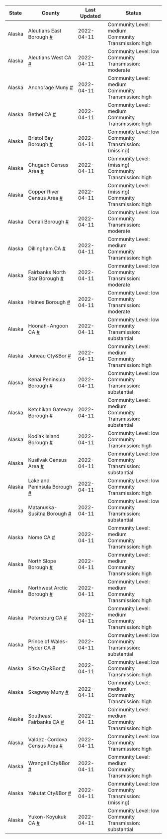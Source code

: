 State | County | Last Updated | Status
--- | --- | --- | --- 
Alaska | Aleutians East Borough <a href="#aleutians_east_borough">#</a> | 2022-04-11 | <a name="aleutians_east_borough"></a>Community Level: medium<br/>Community Transmission: high
Alaska | Aleutians West CA <a href="#aleutians_west_ca">#</a> | 2022-04-11 | <a name="aleutians_west_ca"></a>Community Level: low<br/>Community Transmission: moderate
Alaska | Anchorage Muny <a href="#anchorage_muny">#</a> | 2022-04-11 | <a name="anchorage_muny"></a>Community Level: medium<br/>Community Transmission: high
Alaska | Bethel CA <a href="#bethel_ca">#</a> | 2022-04-11 | <a name="bethel_ca"></a>Community Level: medium<br/>Community Transmission: high
Alaska | Bristol Bay Borough <a href="#bristol_bay_borough">#</a> | 2022-04-11 | <a name="bristol_bay_borough"></a>Community Level: low<br/>Community Transmission: (missing)
Alaska | Chugach Census Area <a href="#chugach_census_area">#</a> | 2022-04-11 | <a name="chugach_census_area"></a>Community Level: (missing)<br/>Community Transmission: high
Alaska | Copper River Census Area <a href="#copper_river_census_area">#</a> | 2022-04-11 | <a name="copper_river_census_area"></a>Community Level: (missing)<br/>Community Transmission: high
Alaska | Denali Borough <a href="#denali_borough">#</a> | 2022-04-11 | <a name="denali_borough"></a>Community Level: low<br/>Community Transmission: moderate
Alaska | Dillingham CA <a href="#dillingham_ca">#</a> | 2022-04-11 | <a name="dillingham_ca"></a>Community Level: medium<br/>Community Transmission: high
Alaska | Fairbanks North Star Borough <a href="#fairbanks_north_star_borough">#</a> | 2022-04-11 | <a name="fairbanks_north_star_borough"></a>Community Level: low<br/>Community Transmission: moderate
Alaska | Haines Borough <a href="#haines_borough">#</a> | 2022-04-11 | <a name="haines_borough"></a>Community Level: low<br/>Community Transmission: moderate
Alaska | Hoonah-Angoon CA <a href="#hoonah-angoon_ca">#</a> | 2022-04-11 | <a name="hoonah-angoon_ca"></a>Community Level: low<br/>Community Transmission: substantial
Alaska | Juneau Cty&Bor <a href="#juneau_cty&bor">#</a> | 2022-04-11 | <a name="juneau_cty&bor"></a>Community Level: medium<br/>Community Transmission: high
Alaska | Kenai Peninsula Borough <a href="#kenai_peninsula_borough">#</a> | 2022-04-11 | <a name="kenai_peninsula_borough"></a>Community Level: low<br/>Community Transmission: substantial
Alaska | Ketchikan Gateway Borough <a href="#ketchikan_gateway_borough">#</a> | 2022-04-11 | <a name="ketchikan_gateway_borough"></a>Community Level: medium<br/>Community Transmission: substantial
Alaska | Kodiak Island Borough <a href="#kodiak_island_borough">#</a> | 2022-04-11 | <a name="kodiak_island_borough"></a>Community Level: low<br/>Community Transmission: high
Alaska | Kusilvak Census Area <a href="#kusilvak_census_area">#</a> | 2022-04-11 | <a name="kusilvak_census_area"></a>Community Level: low<br/>Community Transmission: substantial
Alaska | Lake and Peninsula Borough <a href="#lake_and_peninsula_borough">#</a> | 2022-04-11 | <a name="lake_and_peninsula_borough"></a>Community Level: low<br/>Community Transmission: high
Alaska | Matanuska-Susitna Borough <a href="#matanuska-susitna_borough">#</a> | 2022-04-11 | <a name="matanuska-susitna_borough"></a>Community Level: low<br/>Community Transmission: substantial
Alaska | Nome CA <a href="#nome_ca">#</a> | 2022-04-11 | <a name="nome_ca"></a>Community Level: medium<br/>Community Transmission: high
Alaska | North Slope Borough <a href="#north_slope_borough">#</a> | 2022-04-11 | <a name="north_slope_borough"></a>Community Level: medium<br/>Community Transmission: high
Alaska | Northwest Arctic Borough <a href="#northwest_arctic_borough">#</a> | 2022-04-11 | <a name="northwest_arctic_borough"></a>Community Level: medium<br/>Community Transmission: high
Alaska | Petersburg CA <a href="#petersburg_ca">#</a> | 2022-04-11 | <a name="petersburg_ca"></a>Community Level: medium<br/>Community Transmission: high
Alaska | Prince of Wales-Hyder CA <a href="#prince_of_wales-hyder_ca">#</a> | 2022-04-11 | <a name="prince_of_wales-hyder_ca"></a>Community Level: low<br/>Community Transmission: substantial
Alaska | Sitka Cty&Bor <a href="#sitka_cty&bor">#</a> | 2022-04-11 | <a name="sitka_cty&bor"></a>Community Level: low<br/>Community Transmission: high
Alaska | Skagway Muny <a href="#skagway_muny">#</a> | 2022-04-11 | <a name="skagway_muny"></a>Community Level: medium<br/>Community Transmission: high
Alaska | Southeast Fairbanks CA <a href="#southeast_fairbanks_ca">#</a> | 2022-04-11 | <a name="southeast_fairbanks_ca"></a>Community Level: medium<br/>Community Transmission: high
Alaska | Valdez-Cordova Census Area <a href="#valdez-cordova_census_area">#</a> | 2022-04-11 | <a name="valdez-cordova_census_area"></a>Community Level: low<br/>Community Transmission: high
Alaska | Wrangell Cty&Bor <a href="#wrangell_cty&bor">#</a> | 2022-04-11 | <a name="wrangell_cty&bor"></a>Community Level: medium<br/>Community Transmission: high
Alaska | Yakutat Cty&Bor <a href="#yakutat_cty&bor">#</a> | 2022-04-11 | <a name="yakutat_cty&bor"></a>Community Level: low<br/>Community Transmission: (missing)
Alaska | Yukon-Koyukuk CA <a href="#yukon-koyukuk_ca">#</a> | 2022-04-11 | <a name="yukon-koyukuk_ca"></a>Community Level: low<br/>Community Transmission: substantial
